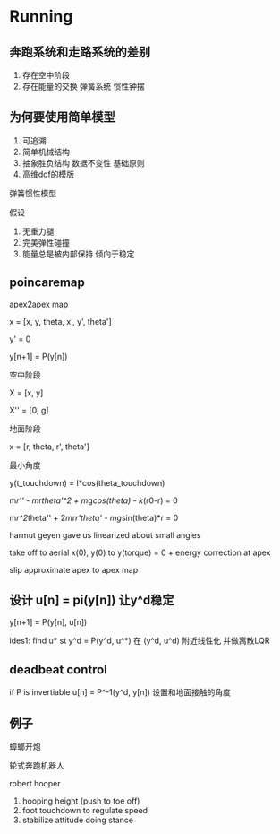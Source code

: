 # Running

## 奔跑系统和走路系统的差别

1. 存在空中阶段
2. 存在能量的交换 弹簧系统 惯性钟摆

## 为何要使用简单模型

1. 可追溯
2. 简单机械结构
3. 抽象胜负结构 数据不变性 基础原则
4. 高维dof的模版

弹簧惯性模型

假设
1. 无重力腿
2. 完美弹性碰撞
3. 能量总是被内部保持 倾向于稳定

## poincaremap 

apex2apex map 

x = [x, y, theta, x', y', theta']

y' = 0

y[n+1] = P(y[n])

空中阶段

X = [x, y]

X'' = [0, g]

地面阶段

x = [r, theta, r', theta']

最小角度

y(t_touchdown) = l*cos(theta_touchdown)

m*r'' - m*r*theta'^2 + m*g*cos(theta) - k*(r0-r) = 0

m*r^2*theta'' + 2*m*r*r'*theta' - m*g*sin(theta)*r = 0

harmut geyen gave us linearized about small angles 

take off to aerial x(0), y(0) to y(torque) = 0 + energy correction at apex

slip approximate apex to apex map 

## 设计 u[n] = pi(y[n]) 让y^d稳定

y[n+1] = P(y[n], u[n])

ides1: find u* st y^d = P(y^d, u^*) 在 (y^d, u^d) 附近线性化 并做离散LQR

## deadbeat control

if P is invertiable u[n] = P^-1(y^d, y[n]) 设置和地面接触的角度

## 例子

蟑螂开炮

轮式奔跑机器人

robert hooper

1. hooping height (push to toe off)
2. foot touchdown to regulate speed
3. stabilize attitude doing stance

